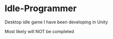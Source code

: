 # Idle-Programmer

Desktop idle game I have been developing in Unity

Most likely will NOT be completed
